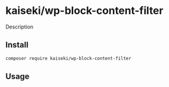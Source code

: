 # kaiseki/wp-block-content-filter

Description

## Install

```bash
composer require kaiseki/wp-block-content-filter
```

## Usage
